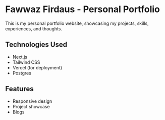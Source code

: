 # Fawwaz Firdaus - Personal Portfolio

This is my personal portfolio website, showcasing my projects, skills, experiences, and thoughts.

## Technologies Used

- Next.js
- Tailwind CSS
- Vercel (for deployment)
- Postgres

## Features

- Responsive design
- Project showcase
- Blogs
